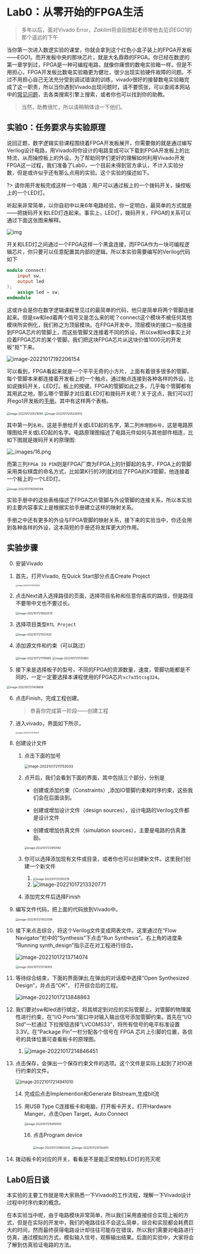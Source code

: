 # Lab0：从零开始的FPGA生活

> 多年以后，面对Vivado Error，*Zakilim*将会回想起老师带他去见识EGO1的那个遥远的下午

当你第一次进入数逻实验的课堂，你就会拿到这个红色小盒子装上的FPGA开发板——EGO1。而开发板中央的那块芯片，就是大名鼎鼎的FPGA。你已经在数逻的第一章学到过，FPGA是一种可编程电路，就像你痛恨的数电实验箱一样。但是不用担心，FPGA开发板比数电实验箱更为健壮，很少出现实验硬件故障的问题。不过不用担心自己无法充分受到调试错误的训练，vivado很好的接替数电实验箱完成了这一职责，所以当你遇到Vivado出现问题时，请不要慌张，可以查阅本网站中的[常见问题](Problems)，去各类搜索引擎上搜索，或者你也可以找到你的助教。

> 当然，助教很忙，所以请稍稍体谅一下他们。

## 实验0：任务要求与实验原理

说回正题，数字逻辑实验课程围绕着FPGA开发板展开，你需要做的就是通过编写Verilog设计电路，用Vivado将你设计的电路变成可以下载到FPGA开发板上的比特流，从而操控板上的外设。为了帮助同学们更好的理解如何利用Vivado开发FPGA这一过程，我们准备了Lab0，一个目前未得到官方承认，不计入实验分数，但是或许似乎还有那么点用的实验。这个实验的描述如下。

?>  请你用开发板完成这样一个电路：用户可以通过板上的一个拨码开关，操控板上的一个LED灯。



听起来非常简单，以你自初中以来6年电路经验，你一定明白，最简单的方式就是——把拨码开关和LED灯连起来。事实上，LED灯，拨码开关，FPGA的关系可以通过下面这张图来解释。

![img](../pic.asset/img.png)

开关和LED灯之间通过一个FPGA这样一个黑盒连接，而FPGA作为一块可编程逻辑芯片，你只要可以任意配置其内部的逻辑。所以本实验需要编写的Verilog代码如下

```verilog
module connect(
	input sw,
    output led
);
    assign led = sw;
endmodule
```

这或许会是你在数字逻辑课程里见过的最简单的代码，他只是简单将两个管脚连接起来。但是sw和led着两个信号又是怎么来的呢？connect这个模块不被任何其他模块所实例化，我们称之为顶层模块。在FPGA开发中，顶层模块的接口一般连接到FPGA芯片的管脚上，而这些管脚又连接着不同的外设，所以sw和led事实上对应着FPGA芯片的某个管脚。我们把这块FPGA芯片从这块价值1000元的开发板"抠"下来。

![image-20221017192206154](../pic.asset/image-20221017192206154.png)

可以看到，FPGA看起来就是一个平平无奇的小方片，上面有着很多很多的管脚，每个管脚本来都连接着开发板上的一个触点，通过触点连接到各种各样的外设，比如说拨码开关，LED灯。板上的按键。FPGA的管脚如此之多，几乎每个管脚都有其用武之地，那么哪个管脚才对应着LED灯和拨码开关呢？关于这点，我们可以打开ego1开发板的[手册](document/Ego1_UserManual_v2.2.pdf ':ignore ')。其中有这样两个表格。

<img src="/pic.asset/image-20221017205216185.png" alt="image-20221017205216185" style="zoom: 50%;" />

<img src="/pic.asset/image-20221017205234472.png" alt="image-20221017205234472" style="zoom:50%;" />

其中第一列`名称`，这是手册给开关或LED起的名字，第二列`原理图标号`，这是电路原理图给开关或LED起的名字。电路原理图描述了电路元件如何与其他部件相连，比如下图就是拨码开关的原理图:

![_images/16.png](../pic.asset/16.png)

而第三列`FPGA IO PIN`则是FPGA厂商为FPGA上的针脚起的名字，FPGA上的管脚采用类似棋盘的命名方式，比如第K行的3列就对应了FPGA的K3管脚，他连接着一个板上的一个LED灯。

<img src="/pic.asset/image-20221017193945166.png" alt="image-20221017193945166" style="zoom:50%;" />

实验手册中的这些表格描述了FPGA芯片管脚与外设管脚的连接关系，所以本实验的主要内容事实上是根据实验手册建立这样的映射关系。

手册之中还有更多的外设与FPGA管脚的映射关系，接下来的实验当中，你还会用到各种各样的外设，这本简短的手册还将发挥更大的作用。

## 实验步骤

0. 安装Vivado

1. 首先，打开Vivado, 在Quick Start部分点击Create Project

   <img src="/pic.asset/image-20221017210740393.png" alt="image-20221017210740393" style="zoom: 33%;" />

2. 点击Next进入选择路径的页面，选择项目名称和任意你喜欢的路径，但是路径不要带中文也不要过长。

   <img src="/pic.asset/image-20221017210922570.png" alt="image-20221017210922570" style="zoom: 50%;" />

3. 选择项目类型`RTL Project`

   <img src="/pic.asset/image-20221017211021425.png" alt="image-20221017211021425" style="zoom:50%;" />

4. 添加源文件和约束（可以跳过）

   <img src="/pic.asset/image-20221017211119890.png" alt="image-20221017211119890" style="zoom:50%;" />

   <img src="/pic.asset/image-20221017211130883.png" alt="image-20221017211130883" style="zoom:50%;" />

5. 接下来是选择板子的型号，不同的FPGA的资源数量，速度，管脚功能都是不同的，一定一定要选择本课程使用的FPGA芯片`xc7a35tcsg324`。

<img src="/pic.asset/image-20221017211458606.png" alt="image-20221017211458606" style="zoom:50%;" />

6. 点击Finish，完成工程创建。

   > 恭喜你完成第一阶段——创建工程

7. 进入vivado，界面如下所示，

   <img src="/pic.asset/image-20221017211704211.png" alt="image-20221017211704211" style="zoom: 33%;" />

8. 创建设计文件

   1. 点击下面的加号

      <img src="/pic.asset/image-20221017211753033.png" alt="image-20221017211753033" style="zoom: 67%;" />

   2. 点开后，我们会看到下面的界面，其中包括三个部分，分别是

      * 创建或添加约束（Constraints）,添加IO管脚约束和时序约束，这些我们会在后面谈到。

      * 创建或增加设计文件（design sources），设计电路的Verilog文件都是设计文件
      * 创建或增加仿真文件（simulation sources），主要是电路的仿真激励。

      <img src="/pic.asset/image-20221017212610562.png" alt="image-20221017212610562" style="zoom:50%;" />

   3. 你可以选择添加现有文件或目录，或者你也可以创建新文件。这里我们创建一个新文件

      1. <img src="/pic.asset/image-20221017213150219.png" alt="image-20221017213150219" style="zoom:50%;" />
      2. ![image-20221017213320771](../pic.asset/image-20221017213320771.png)

   4. 添加完文件后选择Finish

9. 编写文件代码，把上面的代码放到Vivado中。

   <img src="/pic.asset/image-20221017213523356.png" alt="image-20221017213523356" style="zoom:50%;" />

10. 接下来点击综合，将这个Verilog文件变成网表文件。这里通过在“Flow Navigator”栏中的“Synthesis”下点击“Run Synthesis”。右上角的进度条 “Running synth_design”指示正在对工程进行综合。

    ![image-20221017213714074](../pic.asset/image-20221017213714074.png)

    <img src="/pic.asset/image-20221017213736103.png" alt="image-20221017213736103" style="zoom:50%;" />

    

11. 等待综合结束，下面的界面弹出,在弹出的对话框中选择“Open Synthesized Design”，并点击“OK”， 打开综合后的工程。

    ![image-20221017213848863](../pic.asset/image-20221017213848863.png)

12. 我们要对sw和led进行绑定，将其绑定到对应的实际管脚上。对管脚的物理属性进行约束，在“I/O Ports”窗口中对输入输出信号添加管脚约束。首先在“I/O Std”一栏通过 下拉按钮选择“LVCOMS33”，将所有信号的电平标准设置 3.3V。在“Package Pin”一栏分配各个信号在 FPGA 芯片上引脚的位置，各信号的具体位置可查看板卡的原理图。

    1. ![image-20221017214846451](../pic.asset/image-20221017214846451.png)

       

13. 点击保存，会弹出一个保存约束文件的选项。这个文件是实际上起到了对IO进行约束的文件。

    <img src="/pic.asset/image-20221017214941010.png" alt="image-20221017214941010" style="zoom: 80%;" />

    14. 完成后点击Implemention和Generate Bitstream,生成bit流

    15. 用USB Type C连接板卡和电脑，打开板卡开关。打开Hardware Manger，点击Open Target，Auto Connect

        <img src="/pic.asset/image-20221017215459350.png" alt="image-20221017215459350" style="zoom:50%;" />

        16. 点击Program device

            <img src="/pic.asset/image-20221017215653435.png" alt="image-20221017215653435" style="zoom:50%;" />

            <img src="/pic.asset/image-20221017215704455.png" alt="image-20221017215704455" style="zoom:50%;" />

14. 拨动板卡的对应的开关，看看是不是能正常控制LED灯的亮灭呢

## Lab0后日谈

本实验的主要工作就是带大家熟悉一下Vivado的工作流程，理解一下Vivado设计过程中时序约束的概念。

在本实验当中呢，由于电路模块非常简单，所以我们采用直接综合实现上板的方式，但是在实际的开发中，我们的电路往往不会这么简单，综合和实现都会耗费巨大的时间，然而最终获得电路设计却往往可能存在错误，所以我们需要对电路进行仿真，通过模拟的方式，模拟输入信号，观察输出结果。后面的实验中，大家将会了解到仿真验证电路的方法。